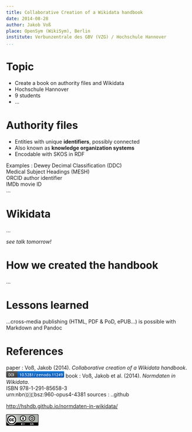 ```yaml
---
title: Collaborative Creation of a Wikidata handbook
date: 2014-08-28
author: Jakob Voß
place: OpenSym (WikiSym), Berlin
institute: Verbunzentrale des GBV (VZG) / Hochschule Hannover
...
```


# Topic

* Create a book on authority files and Wikidata
* Hochschule Hannover
* 9 students
* ...

# Authority files

* Entities with unique **identifiers**, possibly connected
* Also known as **knowledge organization systems**
* Encodable with SKOS in RDF

Examples
  : Dewey Decimal Classification (DDC)\
    Medical Subject Headings (MESH)\
    ORCID author identifier\
    IMDb movie ID\
    ...
  
# Wikidata

...

*see talk tomorrow!*

# How we created the handbook

...


# Lessons learned

...cross-media publishing (HTML, PDF & PoD, ePUB...) is possible with Markdown and
Pandoc


# References

paper
  : Voß, Jakob (2014). *Collaborative creation of a Wikidata handbook*. 
    [![](zenodo-11249.png)](http://dx.doi.org/10.5281/zenodo.11249)
book
  : Voß, Jakob et al. (2014). *Normdaten in Wikidata*.\
    ISBN 978-1-291-85658-3\
    urn:nbn:de:bsz:960-opus4-4381
sources
  : ..github
    
<http://hshdb.github.io/normdaten-in-wikidata/>

![](cc-by-sa.png)

